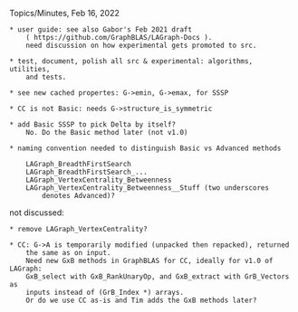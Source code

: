 
Topics/Minutes, Feb 16, 2022

    * user guide: see also Gabor's Feb 2021 draft
        ( https://github.com/GraphBLAS/LAGraph-Docs ).
        need discussion on how experimental gets promoted to src.

    * test, document, polish all src & experimental: algorithms, utilities,
        and tests.

    * see new cached propertes: G->emin, G->emax, for SSSP

    * CC is not Basic: needs G->structure_is_symmetric

    * add Basic SSSP to pick Delta by itself?
        No. Do the Basic method later (not v1.0)

    * naming convention needed to distinguish Basic vs Advanced methods

        LAGraph_BreadthFirstSearch
        LAGraph_BreadthFirstSearch_...
        LAGraph_VertexCentrality_Betweenness
        LAGraph_VertexCentrality_Betweenness__Stuff (two underscores
            denotes Advanced)?

not discussed:

    * remove LAGraph_VertexCentrality? 

    * CC: G->A is temporarily modified (unpacked then repacked), returned
        the same as on input.  
        Need new GxB methods in GraphBLAS for CC, ideally for v1.0 of LAGraph:
        GxB_select with GxB_RankUnaryOp, and GxB_extract with GrB_Vectors as
        inputs instead of (GrB_Index *) arrays.
        Or do we use CC as-is and Tim adds the GxB methods later?
